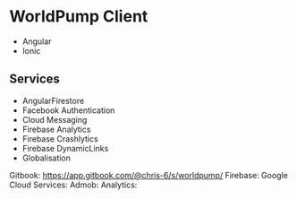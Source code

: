 # WorldPump Client
- Angular
- Ionic

## Services
- AngularFirestore
- Facebook Authentication
- Cloud Messaging
- Firebase Analytics
- Firebase Crashlytics
- Firebase DynamicLinks
- Globalisation

Gitbook: https://app.gitbook.com/@chris-6/s/worldpump/
Firebase:
Google Cloud Services:
Admob:
Analytics:
